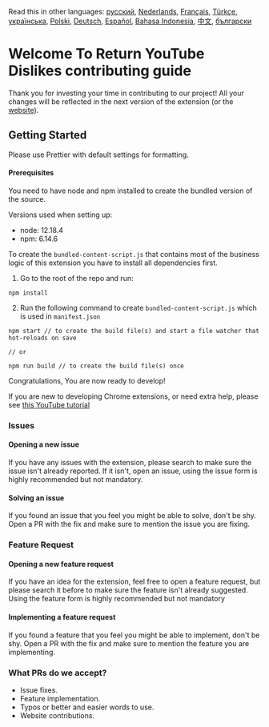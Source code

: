 Read this in other languages: [русский](CONTRIBUTINGru.md), [Nederlands](CONTRIBUTINGnl.md), [Français](CONTRIBUTINGfr.md), [Türkçe](CONTRIBUTINGtr.md), [українська](CONTRIBUTINGuk.md), [Polski](CONTRIBUTINGpl.md), [Deutsch](CONTRIBUTINGde.md), [Español](CONTRIBUTINGes.md), [Bahasa Indonesia](CONTRIBUTINGid.md), [中文](CONTRIBUTINGcn.md), [български](CONTRIBUTINGbg.md)

# Welcome To Return YouTube Dislikes contributing guide

Thank you for investing your time in contributing to our project! All your changes will be reflected in the next version of the extension (or the [website](https://www.returnyoutubedislike.com/)).

## Getting Started

Please use Prettier with default settings for formatting.

#### Prerequisites

You need to have node and npm installed to create the bundled version of the source.

Versions used when setting up:

- node: 12.18.4
- npm: 6.14.6

To create the `bundled-content-script.js` that contains most of the business logic of this extension you have to install all dependencies first.

1. Go to the root of the repo and run:

```
npm install
```

2. Run the following command to create `bundled-content-script.js` which is used in `manifest.json`

```
npm start // to create the build file(s) and start a file watcher that hot-reloads on save

// or

npm run build // to create the build file(s) once
```

Congratulations, You are now ready to develop!

If you are new to developing Chrome extensions, or need extra help, please see [this YouTube tutorial](https://www.youtube.com/watch?v=mdOj6HYE3_0)

### Issues

#### Opening a new issue

If you have any issues with the extension, please search to make sure the issue isn't already reported. If it isn't, open an issue, using the issue form is highly recommended but not mandatory.

#### Solving an issue

If you found an issue that you feel you might be able to solve, don't be shy. Open a PR with the fix and make sure to mention the issue you are fixing.

### Feature Request

#### Opening a new feature request

If you have an idea for the extension, feel free to open a feature request, but please search it before to make sure the feature isn't already suggested. Using the feature form is highly recommended but not mandatory

#### Implementing a feature request

If you found a feature that you feel you might be able to implement, don't be shy. Open a PR with the fix and make sure to mention the feature you are implementing.

### What PRs do we accept?

- Issue fixes.
- Feature implementation.
- Typos or better and easier words to use.
- Website contributions.
